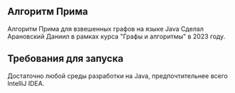 ## Алгоритм Прима
Алгоритм Прима для взвешенных графов на языке Java
Сделал Арановский Даниил в рамках курса "Графы и алгоритмы" в 2023 году.
## Требования для запуска
Достаточно любой среды разработки на Java, предпочтительнее всего IntelliJ IDEA.
